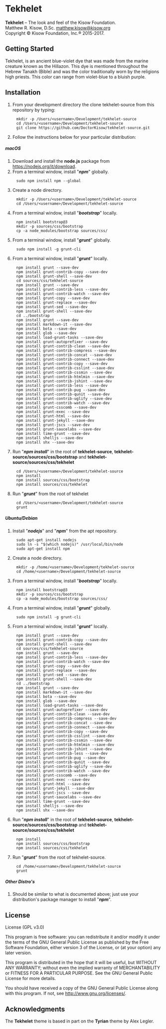 # Tekhelet
**Tekhelet** – The look and feel of the Kisow Foundation.  
Matthew R. Kisow, D.Sc. <matthew.kisow@kisow.org>  
Copyright &copy; Kisow Foundation, Inc.&reg; 2015-2017.

## Getting Started
Tekhelet, is an ancient blue-violet dye that was made from the marine creature known as the Hillazon.  This dye is mentioned throughout the Hebrew Tanakh (Bible) and was the color traditionally worn by the religions high priests.  This color can range from violet-blue to  a bluish purple.

## Installation
1. From your development directory the clone tekhelet-source from this repository by typing:
```shell  
     mkdir -p /Users/<username>/Development/tekhelet-source  
     cd /Users/<username>/Development/tekhelet-source  
     git clone https://github.com/DoctorKisow/tekhelet-source.git
```
2. Follow the instructions below for your particular distribution:

##### macOS
1. Download and install the **node.js** package from https://nodejs.org/it/download.  
2. From a terminal window, install "_**npm**_" globally.
```shell  
     sudo npm install npm --global
```
3. Create a node directory.
```shell  
     mkdir -p /Users/<username>/Development/tekhelet-source  
     cd /Users/<username>/Development/tekhelet-source
```
4. From a terminal window, install "_**bootstrap**_" locally.
```shell  
     npm install bootstrap@3
     mkdir -p sources/css/bootstrap  
     cp -a node_modules/bootstrap sources/css/
```
5. From a terminal window, install "_**grunt**_" globally.  
```shell
     sudo npm install -g grunt-cli
```
6. From a terminal window, install "_**grunt**_" locally.  
```shell
     npm install grunt --save-dev  
     npm install grunt-contrib-copy --save-dev
     npm install grunt-shell --save-dev  
     cd sources/css/tekhelet-source  
     npm install grunt --save-dev  
     npm install grunt-contrib-less --save-dev  
     npm install grunt-contrib-watch --save-dev  
     npm install grunt-copy --save-dev  
     npm install grunt-replace --save-dev  
     npm install grunt-sed --save-dev  
     npm install grunt-shell --save-dev  
     cd ../bootstrap  
     npm install grunt --save-dev  
     npm install markdown-it --save-dev  
     npm install bota --save-dev  
     npm install glob --save-dev  
     npm install load-grunt-tasks --save-dev  
     npm install grunt-autoprefixer --save-dev  
     npm install grunt-contrib-clean --save-dev  
     npm install grunt-contrib-compress --save-dev  
     npm install grunt-contrib-concat --save-dev  
     npm install grunt-contrib-connect --save-dev  
     npm install grunt-contrib-copy --save-dev  
     npm install grunt-contrib-csslint --save-dev  
     npm install grunt-contrib-cssmin --save-dev  
     npm install grunt-contrib-htmlmin --save-dev  
     npm install grunt-contrib-jshint --save-dev  
     npm install grunt-contrib-less --save-dev  
     npm install grunt-contrib-pug --save-dev  
     npm install grunt-contrib-qunit --save-dev  
     npm install grunt-contrib-uglify --save-dev  
     npm install grunt-contrib-watch --save-dev  
     npm install grunt-csscomb --save-dev  
     npm install grunt-exec --save-dev  
     npm install grunt-html --save-dev  
     npm install grunt-jekyll --save-dev  
     npm install grunt-jscs --save-dev  
     npm install grunt-saucelabs --save-dev
     npm install time-grunt --save-dev  
     npm install shelljs --save-dev  
     npm install shx --save-dev
```
7. Run "_**npm install**_" in the root of **tekhelet-source**, **tekhelet-source/sources/css/bootstrap** and **tekhelet-source/sources/css/tekhelet**
```shell  
     cd /Users/<username>/Development/tekhelet-source
     npm install  
     npm install sources/css/bootstrap
     npm install sources/css/tekhelet
```
8. Run "_**grunt**_" from the root of tekhelet
```shell
     cd /Users/<username>/Development/tekhelet-source  
     grunt  
```

##### Ubuntu/Debian
1. Install "_**nodejs**_" and "_**npm**_" from the apt repository.
```shell
     sudo apt-get install nodejs  
     sudo ln -s "$(which nodejs)" /usr/local/bin/node  
     sudo apt-get install npm
```
2. Create a node directory.
```shell  
     mkdir -p /home/<username>/Development/tekhelet-source  
     cd /home/<username>/Development/tekhelet-source
```
3. From a terminal window, install "_**bootstrap**_" locally.
```shell
     npm install bootstrap@3  
     mkdir -p sources/css/bootstrap  
     cp -a node_modules/bootstrap sources/css/
```
4. From a terminal window, install "_**grunt**_" globally.
```shell  
     sudo npm install -g grunt-cli
```
5. From a terminal window, install "_**grunt**_" locally.
```shell
     npm install grunt --save-dev
     npm install grunt-contrib-copy --save-dev
     npm install grunt-shell --save-dev
     cd sources/css/tekhelet-source
     npm install grunt --save-dev     
     npm install grunt-contrib-less --save-dev     
     npm install grunt-contrib-watch --save-dev     
     npm install grunt-copy --save-dev     
     npm install grunt-replace --save-dev     
     npm install grunt-sed --save-dev     
     npm install grunt-shell --save-dev     
     cd ../bootstrap     
     npm install grunt --save-dev     
     npm install markdown-it --save-dev     
     npm install bota --save-dev     
     npm install glob --save-dev     
     npm install load-grunt-tasks --save-dev     
     npm install grunt-autoprefixer --save-dev     
     npm install grunt-contrib-clean --save-dev     
     npm install grunt-contrib-compress --save-dev     
     npm install grunt-contrib-concat --save-dev     
     npm install grunt-contrib-connect --save-dev     
     npm install grunt-contrib-copy --save-dev     
     npm install grunt-contrib-csslint --save-dev     
     npm install grunt-contrib-cssmin --save-dev     
     npm install grunt-contrib-htmlmin --save-dev     
     npm install grunt-contrib-jshint --save-dev     
     npm install grunt-contrib-less --save-dev     
     npm install grunt-contrib-pug --save-dev     
     npm install grunt-contrib-qunit --save-dev     
     npm install grunt-contrib-uglify --save-dev     
     npm install grunt-contrib-watch --save-dev     
     npm install grunt-csscomb --save-dev     
     npm install grunt-exec --save-dev     
     npm install grunt-html --save-dev     
     npm install grunt-jekyll --save-dev     
     npm install grunt-jscs --save-dev     
     npm install grunt-saucelabs --save-dev     
     npm install time-grunt --save-dev     
     npm install shelljs --save-dev     
     npm install shx --save-dev
```
6. Run "_**npm install**_" in the root of **tekhelet-source**, **tekhelet-source/sources/css/bootstrap** and **tekhelet-source/sources/css/tekhelet**
```shell
     npm install     
     npm install sources/css/bootstrap     
     npm install sources/css/tekhelet
```
7. Run "_**grunt**_" from the root of tekhelet-source.
```shell
     cd /home/<username>/Development/tekhelet-source     
     grunt     
```

##### Other Distro's
1. Should be similar to what is documented above; just use your distribution's package manager to install "_**npm**_".

## License
License (GPL v3.0)

This program is free software: you can redistribute it and/or modify it under the terms of the GNU General Public License as published by the Free Software Foundation, either version 3 of the License, or (at your option) any later version.

This program is distributed in the hope that it will be useful, but WITHOUT ANY WARRANTY; without even the implied warranty of MERCHANTABILITY or FITNESS FOR A PARTICULAR PURPOSE.  See the GNU General Public License for more details.

You should have received a copy of the GNU General Public License along with this program.  If not, see <http://www.gnu.org/licenses/>.

## Acknowledgments
The **Tekhelet** theme is based in part on the **Tyrian** theme by Alex Legler.
